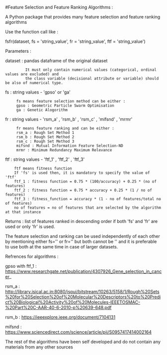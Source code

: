 #Feature Selection and Feature Ranking Algorithms :


A Python package that provides many feature selection and feature ranking algorithms


Use the function call like :


fsfr(dataset, fs = 'string_value', fr = 'string_value', ftf = 'string_value')


Parameters :

dataset  :   pandas dataframe of the original dataset

             It must only contain numerical values (categorical, ordinal values are excluded) and 
             the class variable (decisional attribute or variable) should be also of numerical type.


fs    :  string values - 'gpso' or 'ga' 

         fs means feature selection method can be either :
         gpso : Geometric Particle Swarm Optimisation
         ga : Genetic Alogorithm


fr    :  string values - 'rsm_a' , 'rsm_b' , 'rsm_c' , 'mifsnd' , 'mrmr'

         fr means feature ranking and can be either :
         rsm_a : Rough Set Method 1
         rsm_b : Rough Set Method 2
         rsm_c : Rough Set Method 3
         mifsnd : Mutual Information Feature Selection-ND
         mrmr : Minimum Redundancy Maximum Relevance


ftf   :   string values - 'ftf_1' , 'ftf_2' , 'ftf_3'

        ftf means fitness function
        If 'fs' is used then, it is mandatory to specify the value of 'ftf'
        ftf_1 : fitness function = 0.75 * (100/accuracy) + 0.25 * (no of features)
        ftf_2 : fitness function = 0.75 * accuracy + 0.25 * (1 / no of features)
        ftf_3 : fitness_function = accuracy * (1 - no of features/total no of features)
        no of features = no of features that are selected by the algorithm at that instance



Returns : list of features ranked in descending order if both 'fs' and 'fr' are used or only 'fr' is used.

 
The feature selection and ranking can be used independently of each other by mentioning either fs='' or fr='' 
but both cannot be '' and it is preferable to use both at the same time in case of larger datasets.



Refrences for algorithms :

gpso with ftf_1 : https://www.researchgate.net/publication/4307926_Gene_selection_in_cancer_

rsm_a : http://library.isical.ac.in:8080/jspui/bitstream/10263/5158/1/Rough%20Sets%20for%20Selection%20of%20Molecular%20Descriptors%20to%20Predict%20Biological%20Activity%20of%20Molecules-IEEETOSMAC-%20Part%20C-AAR-40-6-2010-p%20639-648.pdf

rsm_b : https://ieeexplore.ieee.org/document/7104131 

mifsnd : https://www.sciencedirect.com/science/article/pii/S0957417414002164

The rest of the algorithms have been self developed and do not contain any materials from any other sources
